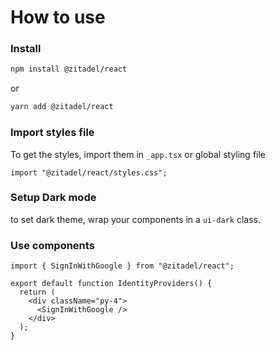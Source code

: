 # How to use

### Install

```sh
npm install @zitadel/react
```

or

```sh
yarn add @zitadel/react
```

### Import styles file

To get the styles, import them in `_app.tsx` or global styling file

```
import "@zitadel/react/styles.css";
```

### Setup Dark mode

to set dark theme, wrap your components in a `ui-dark` class.

### Use components

```tsx
import { SignInWithGoogle } from "@zitadel/react";

export default function IdentityProviders() {
  return (
    <div className="py-4">
      <SignInWithGoogle />
    </div>
  );
}
```
